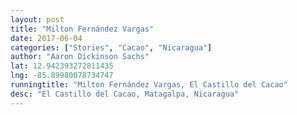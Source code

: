 ```yaml
---
layout: post
title: "Milton Fernández Vargas"
date: 2017-06-04
categories: ["Stories", "Cacao", "Nicaragua"]
author: "Aaron Dickinson Sachs"
lat: 12.942393272811435
lng: -85.89980078734747
runningtitle: "Milton Fernández Vargas, El Castillo del Cacao"
desc: "El Castillo del Cacao, Matagalpa, Nicaragua"
---
```


